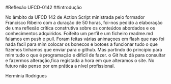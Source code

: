 ﻿
#Reflexão UFCD-0142
##introdução


No âmbito da UFCD 142 de Action Script ministrada pelo formador Francisco Ribeiro com a duração de 50 horas, foi-nos pedido a elaboração de uma reflexão crítica construtiva sobre os conteúdos abordados e os conhecimentos adquiridos.
Foifeito um perfil e um ficheiro readme.md falamos em push e pull. Foram feitas várias animaçoes em flash que nao foi nada facil para mim colocar os bonecos e botoes a funcionar tudo o que fizemos tinhamos que enviar para o github. Mas partindo do principio para mim tudo o que é programação e difícil de fazer.  o Git hub dá para consultar e fazermos alteração,fica registada a hora em que alteramos o site.
No futuro não penso por em prática a nível profissional.

















Hermínia Rodrigues








